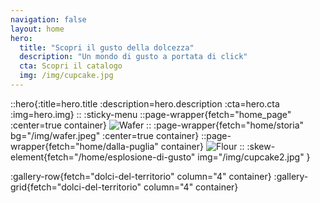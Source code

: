 ```yaml
---
navigation: false
layout: home
hero:
  title: "Scopri il gusto della dolcezza"
  description: "Un mondo di gusto a portata di click"
  cta: Scopri il catalogo
  img: /img/cupcake.jpg
---
```


::hero{:title=hero.title :description=hero.description :cta=hero.cta :img=hero.img}
::
:sticky-menu
::page-wrapper{fetch="home_page" :center=true container}
![Wafer](/img/wafer.jpeg)
::
:page-wrapper{fetch="home/storia" bg="/img/wafer.jpeg" :center=true container}
::page-wrapper{fetch="home/dalla-puglia" container}
 ![Flour](/img/flour.png)
::
:skew-element{fetch="/home/esplosione-di-gusto" img="/img/cupcake2.jpg" }

:gallery-row{fetch="dolci-del-territorio" column="4" container}
:gallery-grid{fetch="dolci-del-territorio" column="4" container}

